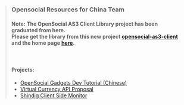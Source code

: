 <blockquote>
<h3>
Opensocial Resources for China Team<br>
</h3>
<h4>
Note: The OpenSocial AS3 Client Library project has been graduated from here.<br />
Please get the library from this new project <a href='http://code.google.com/p/opensocial-as3-client/'>opensocial-as3-client</a> and the home page <a href='http://is.gd/ta5m'>here</a>.</h4>
<br />
<h4>Projects:</h4>
<ul>
<li><a href='http://rurl.org/ss3'>OpenSocial Gadgets Dev Tutorial (Chinese)</a></li>
<li><a href='http://is.gd/jQD2'>Virtual Currency API Proposal</a></li>
<li><a href='http://is.gd/rd1U'>Shindig Client Side Monitor</a></li>
</ul>
</blockquote>